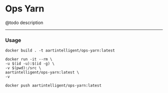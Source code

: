 # Ops Yarn

@todo description

---

### Usage

```shell
docker build . -t aartintelligent/ops-yarn:latest
```

```shell
docker run -it --rm \
-u $(id -u):$(id -g) \
-v $(pwd):/src \
aartintelligent/ops-yarn:latest \
-v
```

```shell
docker push aartintelligent/ops-yarn:latest
```
